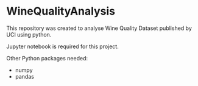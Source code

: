 # WineQualityAnalysis
This repository was created to analyse Wine Quality Dataset published by UCI using python. 

Jupyter notebook is required for this project.

Other Python packages needed:
- numpy
- pandas
